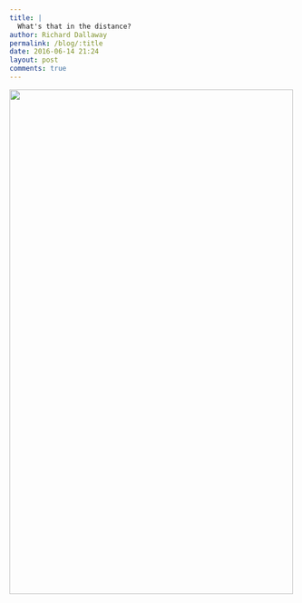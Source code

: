```yaml
---
title: |
  What's that in the distance?
author: Richard Dallaway
permalink: /blog/:title
date: 2016-06-14 21:24
layout: post
comments: true
---
```


<div><a href="http://static.skitters.dallaway.com/tp_2016-06-14_16_57_10.jpg"><img src="http://static.skitters.dallaway.com/tp_thumb_2016-06-14_16_57_10.jpg" width="500" height="889"/></a></div>

  
      
